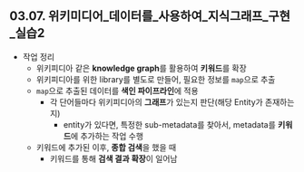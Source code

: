 ## 03.07. 위키미디어_데이터를_사용하여_지식그래프_구현_실습2
- 작업 정리
  - 위키피디아 같은 **knowledge graph**를 활용하여 **키워드**를 확장
  - 위키피디아를 위한 library를 별도로 만들어, 필요한 정보를 `map`으로 추출
  - `map`으로 추출된 데이터를 **색인 파이프라인**에 적용
    - 각 단어들마다 위키피디아의 **그래프**가 있는지 판단(해당 Entity가 존재하는지)
      - entity가 있다면, 특정한 sub-metadata를 찾아서, metadata를 **키워드**에 추가하는 작업 수행
  - 키워드에 추가된 이후, **종합 검색**을 했을 때
    - 키워드를 통해 **검색 결과 확장**이 일어남